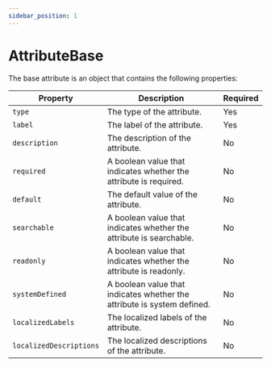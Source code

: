 ```yaml
---
sidebar_position: 1
---
```


# AttributeBase

The base attribute is an object that contains the following properties:

| Property | Description | Required |
|---|---|---|
| `type` | The type of the attribute. | Yes |
| `label` | The label of the attribute. | Yes |
| `description` | The description of the attribute. | No |
| `required` | A boolean value that indicates whether the attribute is required. | No |
| `default` | The default value of the attribute. | No |
| `searchable` | A boolean value that indicates whether the attribute is searchable. | No |
| `readonly` | A boolean value that indicates whether the attribute is readonly. | No |
| `systemDefined` | A boolean value that indicates whether the attribute is system defined. | No |
| `localizedLabels` | The localized labels of the attribute. | No |
| `localizedDescriptions` | The localized descriptions of the attribute. | No |
